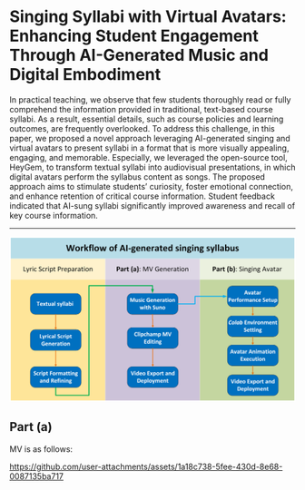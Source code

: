 # Singing Syllabi with Virtual Avatars: Enhancing Student Engagement Through AI-Generated Music and Digital Embodiment

In practical teaching, we observe that few students thoroughly read or fully comprehend the information provided in traditional, text-based course syllabi. As a result, essential details, such as course policies and learning outcomes, are frequently overlooked. To address this challenge, in this paper, we proposed a novel approach leveraging AI-generated singing and virtual avatars to present syllabi in a format that is more visually appealing, engaging, and memorable. Especially, we leveraged the open-source tool, HeyGem, to transform textual syllabi into audiovisual presentations, in which digital avatars perform the syllabus content as songs. The proposed approach aims to stimulate students’ curiosity, foster emotional connection, and enhance retention of critical course information. Student feedback indicated that AI-sung syllabi significantly improved awareness and recall of key course information. 

---

![image](./materials/Figure1.png)

## Part (a)


MV is as follows:

https://github.com/user-attachments/assets/1a18c738-5fee-430d-8e68-0087135ba717
